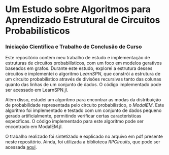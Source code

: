 # Um Estudo sobre Algoritmos para Aprendizado Estrutural de Circuitos Probabilı́sticos

### Iniciação Científica e Trabalho de Conclusão de Curso

Este repositório contém meu trabalho de estudo e implementação de estruturas de circuitos probabilísticos, com um foco em modelos gerativos baseados em grafos.
Durante este estudo, explorei a estrutura desses circuitos e implementei o algoritmo _LearnSPN_, que constrói a estrutura de um circuito probabilístico através de divisões recursivas tanto das colunas quanto das linhas de um conjunto de dados.
O código implementado pode ser acessado em LearnSPN.jl.

Além disso, estudei um algoritmo para encontrar as modas da distribuição de probabilidade representada pelo circuito probabilístico, o _ModalEM_.
Este algoritmo foi implementado e testado com um conjunto de dados pequeno gerado artificialmente, permitindo verificar certas características específicas.
O código implementado para este algoritmo pode ser encontrado em ModalEM.jl.

O trabalho realizado foi sintetizado e explicado no arquivo em pdf presente neste repositório. Ainda, foi utilizada a biblioteca _RPCircuits_, que pode ser acessada [aqui](link).


